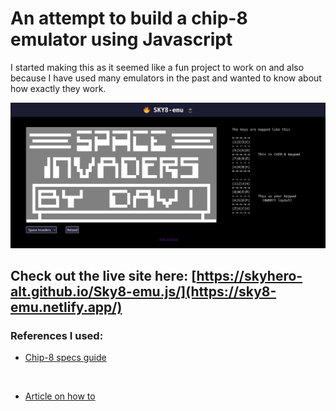 # An attempt to build a chip-8 emulator using Javascript

I started making this as it seemed like a fun project to work on and also because I have used many emulators in the past and wanted to know about how exactly they work.

<img src="screenshot.png">

## Check out the live site here: [https://skyhero-alt.github.io/Sky8-emu.js/](https://sky8-emu.netlify.app/)


### References I used:
- [Chip-8 specs guide](http://devernay.free.fr/hacks/chip8/C8TECH10.HTM)
<br>

- [Article on how to](https:wwwfreecodecamporgnewscreating-your-very-own-chip-8-emulator/)
